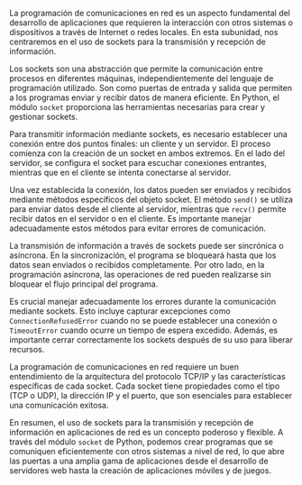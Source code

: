 La programación de comunicaciones en red es un aspecto fundamental del desarrollo de aplicaciones que requieren la interacción con otros sistemas o dispositivos a través de Internet o redes locales. En esta subunidad, nos centraremos en el uso de sockets para la transmisión y recepción de información.

Los sockets son una abstracción que permite la comunicación entre procesos en diferentes máquinas, independientemente del lenguaje de programación utilizado. Son como puertas de entrada y salida que permiten a los programas enviar y recibir datos de manera eficiente. En Python, el módulo `socket` proporciona las herramientas necesarias para crear y gestionar sockets.

Para transmitir información mediante sockets, es necesario establecer una conexión entre dos puntos finales: un cliente y un servidor. El proceso comienza con la creación de un socket en ambos extremos. En el lado del servidor, se configura el socket para escuchar conexiones entrantes, mientras que en el cliente se intenta conectarse al servidor.

Una vez establecida la conexión, los datos pueden ser enviados y recibidos mediante métodos específicos del objeto socket. El método `send()` se utiliza para enviar datos desde el cliente al servidor, mientras que `recv()` permite recibir datos en el servidor o en el cliente. Es importante manejar adecuadamente estos métodos para evitar errores de comunicación.

La transmisión de información a través de sockets puede ser sincrónica o asíncrona. En la sincronización, el programa se bloqueará hasta que los datos sean enviados o recibidos completamente. Por otro lado, en la programación asíncrona, las operaciones de red pueden realizarse sin bloquear el flujo principal del programa.

Es crucial manejar adecuadamente los errores durante la comunicación mediante sockets. Esto incluye capturar excepciones como `ConnectionRefusedError` cuando no se puede establecer una conexión o `TimeoutError` cuando ocurre un tiempo de espera excedido. Además, es importante cerrar correctamente los sockets después de su uso para liberar recursos.

La programación de comunicaciones en red requiere un buen entendimiento de la arquitectura del protocolo TCP/IP y las características específicas de cada socket. Cada socket tiene propiedades como el tipo (TCP o UDP), la dirección IP y el puerto, que son esenciales para establecer una comunicación exitosa.

En resumen, el uso de sockets para la transmisión y recepción de información en aplicaciones de red es un concepto poderoso y flexible. A través del módulo `socket` de Python, podemos crear programas que se comuniquen eficientemente con otros sistemas a nivel de red, lo que abre las puertas a una amplia gama de aplicaciones desde el desarrollo de servidores web hasta la creación de aplicaciones móviles y de juegos.
